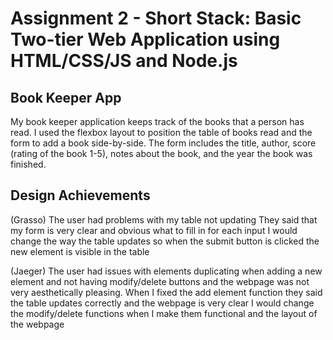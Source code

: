 Assignment 2 - Short Stack: Basic Two-tier Web Application using HTML/CSS/JS and Node.js  
===
## Book Keeper App
My book keeper application keeps track of the books that a person has read. I used the flexbox layout to position the table of books read and the form to add a book side-by-side. The form includes the title, author, score (rating of the book 1-5), notes about the book, and the year the book was finished.

## Design Achievements
(Grasso)
The user had problems with my table not updating
They said that my form is very clear and obvious what to fill in for each input
I would change the way the table updates so when the submit button is clicked the new element is visible in the table

(Jaeger)
The user had issues with elements duplicating when adding a new element and not having modify/delete buttons and the webpage was not very aesthetically pleasing.
When I fixed the add element function they said the table updates correctly and the webpage is very clear
I would change the modify/delete functions when I make them functional and the layout of the webpage

